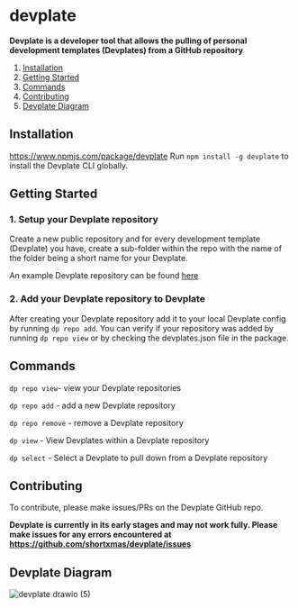 # devplate

**Devplate is a developer tool that allows the pulling of personal development templates (Devplates) from a GitHub repository**

1. [Installation](#installation)
2. [Getting Started](#getting-started)
2. [Commands](#commands)
3. [Contributing](#contributing)
4. [Devplate Diagram](#devplate-diagram)

## Installation

https://www.npmjs.com/package/devplate
Run ```npm install -g devplate``` to install the Devplate CLI globally.

## Getting Started

### 1. Setup your Devplate repository

Create a new public repository and for every development template (Devplate) you have, create a sub-folder within the repo with the name of the folder being a short name for your Devplate.

An example Devplate repository can be found [here](https://github.com/shortxmas/example-devplate-repository)

### 2. Add your Devplate repository to Devplate 

After creating your Devplate repository add it to your local Devplate config by running ```dp repo add```.
You can verify if your repository was added by running ```dp repo view``` or by checking the devplates.json file in the package.

## Commands

```dp repo view```- view your Devplate repositories

```dp repo add``` - add a new Devplate repository

```dp repo remove``` - remove a Devplate repository

```dp view``` - View Devplates within a Devplate repository

```dp select``` - Select a Devplate to pull down from a Devplate repository

## Contributing

To contribute, please make issues/PRs on the Devplate GitHub repo.

**Devplate is currently in its early stages and may not work fully. Please make issues for any errors encountered at https://github.com/shortxmas/devplate/issues**

## Devplate Diagram
![devplate drawio (5)](https://github.com/user-attachments/assets/eefab22b-5883-4cf7-8d40-582defcc09c6)
